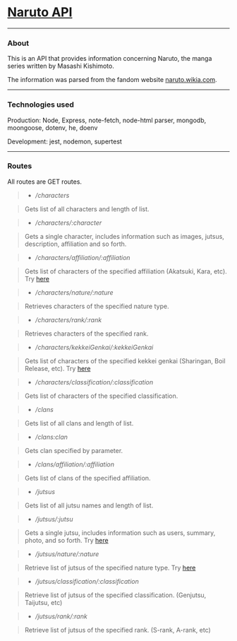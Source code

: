 # [Naruto API](https://naruto--api.herokuapp.com/)
---
### About
This is an API that provides information concerning Naruto, the manga series written by Masashi Kishimoto.

The information was parsed from the fandom website [naruto.wikia.com](https://www.naruto.wikia.com). 

---
### Technologies used

Production: Node, Express, note-fetch, node-html parser, mongodb, moongoose, dotenv, he, doenv

Development: jest, nodemon, supertest

---
### Routes

All routes are GET routes.

> * */characters*

> Gets list of all characters and length of list.

> * */characters/:character*

> Gets a single character, includes information such as images, jutsus, description, affiliation and so forth.

> * */characters/affiliation/:affiliation*

> Gets list of characters of the specified affiliation (Akatsuki, Kara, etc). Try [here](https://naruto--api.herokuapp.com/characters/affiliation/Akatsuki)

> * */characters/nature/:nature*

> Retrieves characters of the specified nature type.

> * */characters/rank/:rank*

> Retrieves characters of the specified rank.

> * */characters/kekkeiGenkai/:kekkeiGenkai*

> Gets list of characters of the specified kekkei genkai (Sharingan, Boil Release, etc). Try [here](https://naruto--api.herokuapp.com/characters/kekkeigenkai/Sharingan)

> * */characters/classification/:classification*

> Gets list of characters of the specified classification.

> * */clans*

> Gets list of all clans and length of list.

> * */clans:clan*

> Gets clan specified by parameter.

> * */clans/affiliation/:affiliation*

> Gets list of clans of the specified affiliation.

> * */jutsus*

> Gets list of all jutsu names and length of list.

> * */jutsus/:jutsu*

> Gets a single jutsu, includes information such as users, summary, photo, and so forth. Try [here](https://naruto--api.herokuapp.com/jutsus/Rasengan)

> * */jutsus/nature/:nature*

> Retrieve list of jutsus of the specified nature type. Try [here](https://naruto--api.herokuapp.com/jutsus/nature/Water%20Release)

> * */jutsus/classification/:classification*

> Retrieve list of jutsus of the specified classification. (Genjutsu, Taijutsu, etc)

> * */jutsus/rank/:rank*

> Retrieve list of jutsus of the specified rank. (S-rank, A-rank, etc)
